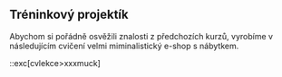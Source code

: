 ## Tréninkový projektík

Abychom si pořádně osvěžili znalosti z předchozích kurzů, vyrobíme v následujícím cvičení velmi miminalistický e-shop s nábytkem.

::exc[cvlekce>xxxmuck]